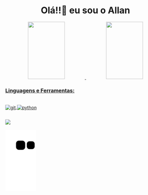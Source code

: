 <h1 align="center">Olá!!👋 eu sou o Allan</h1>
<div align="center">
  <a href="https://github.com/AllanArch">
  <img height="180em" width="48%" src="https://github-readme-stats.vercel.app/api?username=allanarch&show_icons=true&theme=ocean_dark&include_all_commits=true&count_private=true"/>
  <img height="180em" width="48%" src="https://github-readme-stats.vercel.app/api/top-langs/?username=allanarch&layout=compact&langs_count=7&theme=ocean_dark"/>
</div>

<h3 align="left">Linguagens e Ferramentas:</h3>
<div style="display: inline_block"><br>
  <img align="center" alt="git" height="30" width="40" src="https://www.vectorlogo.zone/logos/git-scm/git-scm-icon.svg">
  <img align="center" alt="python" height="30" width="40" src="https://cdn.jsdelivr.net/gh/devicons/devicon/icons/python/python-original.svg" />
</div>

##

<div> 
  <a href = "mailto:stallanfy@gmail.com"><img src="https://img.shields.io/badge/-Gmail-%23333?style=for-the-badge&logo=gmail&logoColor=white" target="_blank"></a>

![Snake animation](https://github.com/allanarch/allanarch/blob/output/github-contribution-grid-snake.svg)

</div>
